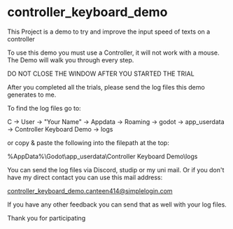 # controller_keyboard_demo
This Project is a demo to try and improve the input speed of texts on a controller

To use this demo you must use a Controller, it will not work with a mouse.
The Demo will walk you through every step.

DO NOT CLOSE THE WINDOW AFTER YOU STARTED THE TRIAL

After you completed all the trials, please send the log files this demo generates to me.

To find the log files go to:

C -> User -> "Your Name" -> Appdata -> Roaming -> godot -> app_userdata -> Controller Keyboard Demo -> logs

or copy & paste the following into the filepath at the top:

%AppData%\Godot\app_userdata\Controller Keyboard Demo\logs

You can send the log files via Discord, studip or my uni mail.
Or if you don't have my direct contact you can use this mail address:

controller_keyboard_demo.canteen414@simplelogin.com

If you have any other feedback you can send that as well with your log files.

Thank you for participating